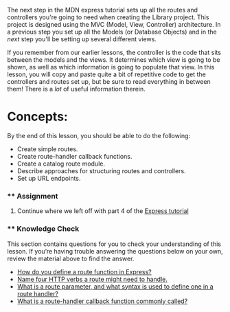 The next step in the MDN express tutorial sets up all the routes and controllers you're going to need when creating the Library project. This project is designed using the MVC (Model, View, Controller) architecture. In a previous step you set up all the Models (or Database Objects) and in the _next_ step you'll be setting up several different views.

If you remember from our earlier lessons, the controller is the code that sits between the models and the views. It determines which view is going to be shown, as well as which information is going to populate that view. In this lesson, you will copy and paste quite a bit of repetitive code to get the controllers and routes set up, but be sure to read everything in between them! There is a _lot_ of useful information therein.

# Concepts:

By the end of this lesson, you should be able to do the following:

- Create simple routes.
- Create route-handler callback functions.
- Create a catalog route module.
- Describe approaches for structuring routes and controllers.
- Set up URL endpoints.

### ** Assignment

<div class="lesson-content__panel" markdown="1">

1. Continue where we left off with part 4 of the [Express tutorial](https://developer.mozilla.org/en-US/docs/Learn/Server-side/Express_Nodejs/routes)
</div>

### ** Knowledge Check
This section contains questions for you to check your understanding of this lesson. If you’re having trouble answering the questions below on your own, review the material above to find the answer.

- <a class='knowledge-check-link' href='https://developer.mozilla.org/en-US/docs/Learn/Server-side/Express_Nodejs/routes#defining_and_using_separate_route_modules'>How do you define a route function in Express?</a>
- <a class='knowledge-check-link' href='https://developer.mozilla.org/en-US/docs/Learn/Server-side/Express_Nodejs/routes#http_verbs'>Name four HTTP verbs a route might need to handle.</a>
- <a class='knowledge-check-link' href='https://developer.mozilla.org/en-US/docs/Learn/Server-side/Express_Nodejs/routes#route_parameters'>What is a route parameter, and what syntax is used to define one in a route handler?</a>
- <a class='knowledge-check-link' href='https://developer.mozilla.org/en-US/docs/Learn/Server-side/Express_Nodejs/routes#create_the_route-handler_callback_functions'>What is a route-handler callback function commonly called?</a>

